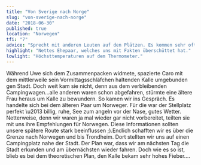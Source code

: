 ```yaml
---
title: "Von Sverige nach Norge"
slug: "von-sverige-nach-norge"
date: "2018-06-30"
published: true
location: "Norwegen"
tfi: "7"
advice: "Sprecht mit anderen Leuten auf den Plätzen. Es kommen sehr oft einfach nur schöne Gespräche zustande und im Besten Fall kann man interessante Information über Reiseziele erfahren. Oder ihr lernt wieder etwas mehr über die Länder und die Bewohner kennen."
highlight: "Nettes Ehepaar, welches uns mit Fakten überschüttet hat."
lowlight: "Höchsttemperaturen auf dem Thermometer."
---
```


Während Uwe sich dem Zusammenpacken widmete, spazierte Caro mit dem mittlerweile sein Vormittagsschläfchen haltenden Kalle umgebunden gen Stadt. Doch weit kam sie nicht, denn aus dem verbleibenden Campingwagen...alle anderen waren schon abgefahren, stürmte eine ältere Frau heraus um Kalle zu bewundern. So kamen wir ins Gespräch. Es handelte sich bei dem älteren Paar um Norweger. Für die war der Stellplatz perfekt \u2013 billig, ruhe, See zum angeln vor der Nase, gutes Wetter. Netterweise, denn wir waren ja mal wieder gar nicht vorbereitet, teilten sie mit uns ihre Empfehlungen für Norwegen. Diese Informationen sollten unsere spätere Route stark beeinflussen ;).Endlich schafften wir es über die Grenze nach Norwegen und bis Trondheim. Dort stellten wir uns auf einen Campingplatz nahe der Stadt. Der Plan war, dass wir am nächsten Tag die Stadt erkunden und am übernächsten wieder fahren. Doch wie es so ist, blieb es bei dem theoretischen Plan, den Kalle bekam sehr hohes Fieber....
 